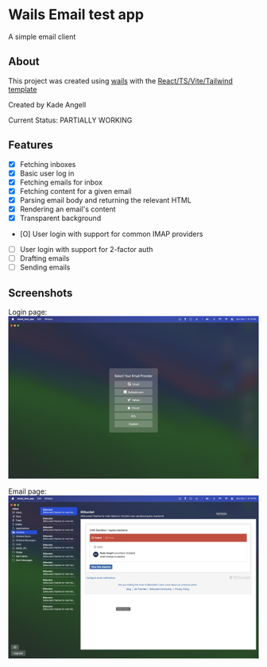 # Wails Email test app

A simple email client

## About

This project was created using [wails](https://wails.io) with the [React/TS/Vite/Tailwind template](https://github.com/hotafrika/wails-vite-react-ts-tailwind-template)

Created by Kade Angell

Current Status: PARTIALLY WORKING

## Features

- [X] Fetching inboxes
- [X] Basic user log in
- [X] Fetching emails for inbox
- [X] Fetching content for a given email
- [X] Parsing email body and returning the relevant HTML
- [X] Rendering an email's content
- [X] Transparent background
- [O] User login with support for common IMAP providers
- [ ] User login with support for 2-factor auth
- [ ] Drafting emails
- [ ] Sending emails

## Screenshots

Login page:
![Login page](./doc/images/login_page.png)

Email page:
![Email page](./doc/images/email_page.png)
